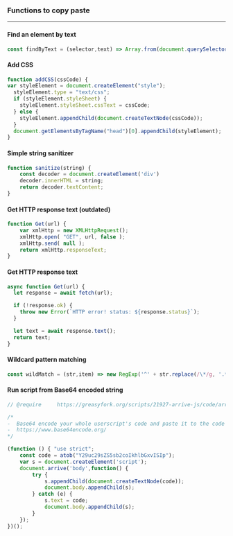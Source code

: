 ### Functions to copy paste


---

#### Find an element by text
```js
const findByText = (selector,text) => Array.from(document.querySelectorAll(selector)).find(el => el.textContent === text);
```

#### Add CSS
```js
function addCSS(cssCode) {
var styleElement = document.createElement("style");
  styleElement.type = "text/css";
  if (styleElement.styleSheet) {
    styleElement.styleSheet.cssText = cssCode;
  } else {
    styleElement.appendChild(document.createTextNode(cssCode));
  }
  document.getElementsByTagName("head")[0].appendChild(styleElement);
}
```

#### Simple string sanitizer
```js
function sanitize(string) {
    const decoder = document.createElement('div')
    decoder.innerHTML = string;
    return decoder.textContent;
}
```

#### Get HTTP response text (outdated)
```js
function Get(url) {
    var xmlHttp = new XMLHttpRequest();
    xmlHttp.open( "GET", url, false );
    xmlHttp.send( null );
    return xmlHttp.responseText;
}
```

#### Get HTTP response text
```js
async function Get(url) {
  let response = await fetch(url);

  if (!response.ok) {
    throw new Error(`HTTP error! status: ${response.status}`);
  }

  let text = await response.text();
  return text;
}
```

#### Wildcard pattern matching
```js
const wildMatch = (str,item) => new RegExp('^' + str.replace(/\*/g, '.*') + '$').test(item);
```

#### Run script from Base64 encoded string
```js
// @require     https://greasyfork.org/scripts/21927-arrive-js/code/arrivejs.js

/* 
-  Base64 encode your whole userscript's code and paste it to the code variable.
-  https://www.base64encode.org/ 
*/

(function () { "use strict";
    const code = atob("Y29uc29sZS5sb2coIkhlbGxvISIp");
    var s = document.createElement('script');
    document.arrive('body',function() {
        try {
            s.appendChild(document.createTextNode(code));
            document.body.appendChild(s);
        } catch (e) {
            s.text = code;
            document.body.appendChild(s);
        }
    });
})();
```
